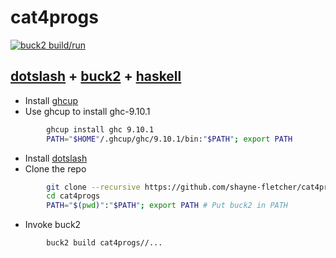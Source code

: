 # cat4progs
[![buck2 build/run](https://github.com/shayne-fletcher/cat4progs/actions/workflows/buck-build-and-test.yml/badge.svg)](https://github.com/shayne-fletcher/cat4progs/actions/workflows/buck-build-and-test.yml)
## [dotslash](https://dotslash-cli.com/docs/installation/) + [buck2](https://buck2.build/) + [haskell](https://www.haskell.org/?uwu=true)
- Install [ghcup](https://www.haskell.org/ghcup/install/)
- Use ghcup to install ghc-9.10.1
```bash
        ghcup install ghc 9.10.1
        PATH="$HOME"/.ghcup/ghc/9.10.1/bin:"$PATH"; export PATH
```
- Install [dotslash](https://dotslash-cli.com/docs/installation/)
- Clone the repo
```bash
        git clone --recursive https://github.com/shayne-fletcher/cat4progs.git
        cd cat4progs
        PATH="$(pwd)":"$PATH"; export PATH # Put buck2 in PATH
```
- Invoke buck2
```bash
        buck2 build cat4progs//...
```
